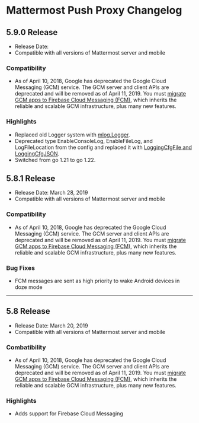 # Mattermost Push Proxy Changelog


## 5.9.0 Release
- Release Date: <to define>
- Compatible with all versions of Mattermost server and mobile

### Compatibility
- As of April 10, 2018, Google has deprecated the Google Cloud Messaging (GCM) service. The GCM server and client APIs are deprecated and will be removed as of April 11, 2019. You must [migrate GCM apps to Firebase Cloud Messaging (FCM)](https://developers.mattermost.com/contribute/mobile/push-notifications/migrate-gcm-fcm/), which inherits the reliable and scalable GCM infrastructure, plus many new features.

### Highlights
- Replaced old Logger system with [mlog.Logger](https://github.com/mattermost/mattermost/blob/master/server/public/shared/mlog/mlog.go).
- Deprecated type EnableConsoleLog, EnableFileLog, and LogFileLocation from the config  and replaced it with [LoggingCfgFile and LoggingCfgJSON](https://docs.mattermost.com/manage/logging.html).
- Switched from go 1.21 to go 1.22.
  

## 5.8.1 Release
- Release Date: March 28, 2019
- Compatible with all versions of Mattermost server and mobile

### Compatibility
 - As of April 10, 2018, Google has deprecated the Google Cloud Messaging (GCM) service. The GCM server and client APIs are deprecated and will be removed as of April 11, 2019. You must [migrate GCM apps to Firebase Cloud Messaging (FCM)](https://developers.mattermost.com/contribute/mobile/push-notifications/migrate-gcm-fcm/), which inherits the reliable and scalable GCM infrastructure, plus many new features.
 
### Bug Fixes
 - FCM messages are sent as high priority to wake Android devices in doze mode

________________

## 5.8 Release
- Release Date: March 20, 2019
- Compatible with all versions of Mattermost server and mobile

### Combatibility
 - As of April 10, 2018, Google has deprecated the Google Cloud Messaging (GCM) service. The GCM server and client APIs are deprecated and will be removed as of April 11, 2019. You must [migrate GCM apps to Firebase Cloud Messaging (FCM)](https://developers.mattermost.com/contribute/mobile/push-notifications/migrate-gcm-fcm/), which inherits the reliable and scalable GCM infrastructure, plus many new features.
 
### Highlights
 - Adds support for Firebase Cloud Messaging

